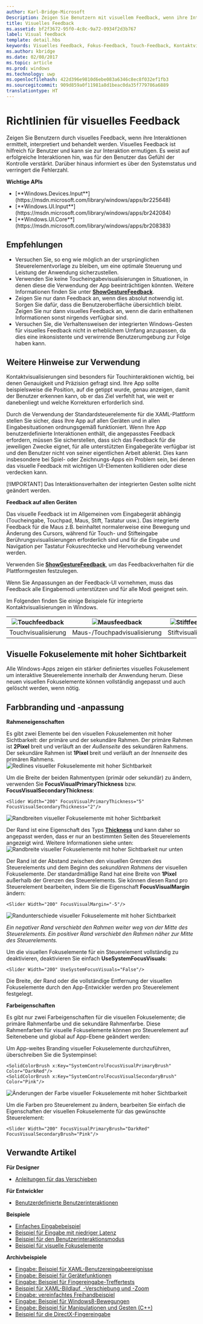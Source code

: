 ```yaml
---
author: Karl-Bridge-Microsoft
Description: Zeigen Sie Benutzern mit visuellem Feedback, wenn ihre Interaktionen mit einer WindowsStore-App ermittelt, interpretiert und behandelt werden.
title: Visuelles Feedback
ms.assetid: bf2f3672-95f0-4c8c-9a72-0934f2d3b767
label: Visual feedback
template: detail.hbs
keywords: Visuelles Feedback, Fokus-Feedback, Touch-Feedback, Kontaktvisualisierung, Eingabe, Interaktion
ms.author: kbridge
ms.date: 02/08/2017
ms.topic: article
ms.prod: windows
ms.technology: uwp
ms.openlocfilehash: 422d396e9810d6ebe083a6346c8ec8f032ef1fb3
ms.sourcegitcommit: 909d859a0f11981a8d1beac0da35f779786a6889
translationtype: HT
---
```

# <a name="guidelines-for-visual-feedback"></a>Richtlinien für visuelles Feedback
<link rel="stylesheet" href="https://az835927.vo.msecnd.net/sites/uwp/Resources/css/custom.css">

Zeigen Sie Benutzern durch visuelles Feedback, wenn ihre Interaktionen ermittelt, interpretiert und behandelt werden. Visuelles Feedback ist hilfreich für Benutzer und kann sie zur Interaktion ermutigen. Es weist auf erfolgreiche Interaktionen hin, was für den Benutzer das Gefühl der Kontrolle verstärkt. Darüber hinaus informiert es über den Systemstatus und verringert die Fehlerzahl.

<div class="important-apis" >
<b>Wichtige APIs</b><br/>
<ul>
<li>[**Windows.Devices.Input**](https://msdn.microsoft.com/library/windows/apps/br225648)</li>
<li>[**Windows.UI.Input**](https://msdn.microsoft.com/library/windows/apps/br242084)</li>
<li>[**Windows.UI.Core**](https://msdn.microsoft.com/library/windows/apps/br208383)</li>
</ul>
</div>

## <a name="recommendations"></a>Empfehlungen

-   Versuchen Sie, so eng wie möglich an der ursprünglichen Steuerelementvorlage zu bleiben, um eine optimale Steuerung und Leistung der Anwendung sicherzustellen.
-   Verwenden Sie keine Toucheingabevisualisierungen in Situationen, in denen diese die Verwendung der App beeinträchtigen könnten. Weitere Informationen finden Sie unter [**ShowGestureFeedback**](https://msdn.microsoft.com/library/windows/apps/br241969).
-   Zeigen Sie nur dann Feedback an, wenn dies absolut notwendig ist. Sorgen Sie dafür, dass die Benutzeroberfläche übersichtlich bleibt. Zeigen Sie nur dann visuelles Feedback an, wenn die darin enthaltenen Informationen sonst nirgends verfügbar sind.
-   Versuchen Sie, die Verhaltensweisen der integrierten Windows-Gesten für visuelles Feedback nicht in erheblichem Umfang anzupassen, da dies eine inkonsistente und verwirrende Benutzerumgebung zur Folge haben kann.

## <a name="additional-usage-guidance"></a>Weitere Hinweise zur Verwendung

Kontaktvisualisierungen sind besonders für Touchinteraktionen wichtig, bei denen Genauigkeit und Präzision gefragt sind. Ihre App sollte beispielsweise die Position, auf die getippt wurde, genau anzeigen, damit der Benutzer erkennen kann, ob er das Ziel verfehlt hat, wie weit er danebenliegt und welche Korrekturen erforderlich sind.

Durch die Verwendung der Standardsteuerelemente für die XAML-Plattform stellen Sie sicher, dass Ihre App auf allen Geräten und in allen Eingabesituationen ordnungsgemäß funktioniert. Wenn Ihre App benutzerdefinierte Interaktionen enthält, die angepasstes Feedback erfordern, müssen Sie sicherstellen, dass sich das Feedback für die jeweiligen Zwecke eignet, für alle unterstützten Eingabegeräte verfügbar ist und den Benutzer nicht von seiner eigentlichen Arbeit ablenkt. Dies kann insbesondere bei Spiel- oder Zeichnungs-Apps ein Problem sein, bei denen das visuelle Feedback mit wichtigen UI-Elementen kollidieren oder diese verdecken kann.

[!IMPORTANT] Das Interaktionsverhalten der integrierten Gesten sollte nicht geändert werden. 

**Feedback auf allen Geräten**

Das visuelle Feedback ist im Allgemeinen vom Eingabegerät abhängig (Toucheingabe, Touchpad, Maus, Stift, Tastatur usw.). Das integrierte Feedback für die Maus z.B. beinhaltet normalerweise eine Bewegung und Änderung des Cursors, während für Touch- und Stifteingabe Berührungsvisualisierungen erforderlich sind und für die Eingabe und Navigation per Tastatur Fokusrechtecke und Hervorhebung verwendet werden.

Verwenden Sie [**ShowGestureFeedback**](https://msdn.microsoft.com/library/windows/apps/br241969), um das Feedbackverhalten für die Plattformgesten festzulegen.

Wenn Sie Anpassungen an der Feedback-UI vornehmen, muss das Feedback alle Eingabemodi unterstützen und für alle Modi geeignet sein.

Im Folgenden finden Sie einige Beispiele für integrierte Kontaktvisualisierungen in Windows.

| ![Touchfeedback](images/TouchFeedback.png) | ![Mausfeedback](images/MouseFeedback.png) | ![Stiftfeedback](images/PenFeedback.png) | ![Tastaturfeedback](images/KeyboardFeedback.png) |
| --- | --- | --- | --- |
| Touchvisualisierung | Maus-/Touchpadvisualisierung | Stiftvisualisierung | Tastaturvisualisierung |

## <a name="high-visibility-focus-visuals"></a>Visuelle Fokuselemente mit hoher Sichtbarkeit

Alle Windows-Apps zeigen ein stärker definiertes visuelles Fokuselement um interaktive Steuerelemente innerhalb der Anwendung herum. Diese neuen visuellen Fokuselemente können vollständig angepasst und auch gelöscht werden, wenn nötig.

## <a name="color-branding--customizing"></a>Farbbranding und -anpassung

**Rahmeneigenschaften**

Es gibt zwei Elemente bei den visuellen Fokuselementen mit hoher Sichtbarkeit: der primäre und der sekundäre Rahmen. Der primäre Rahmen ist **2Pixel** breit und verläuft an der *Außenseite* des sekundären Rahmens. Der sekundäre Rahmen ist **1Pixel** breit und verläuft an der *Innenseite* des primären Rahmens.
![Redlines visueller Fokuselemente mit hoher Sichtbarkeit](images/FocusRectRedlines.png)

Um die Breite der beiden Rahmentypen (primär oder sekundär) zu ändern, verwenden Sie **FocusVisualPrimaryThickness** bzw. **FocusVisualSecondaryThickness**:
```XAML
<Slider Width="200" FocusVisualPrimaryThickness="5" FocusVisualSecondaryThickness="2"/>
```
![Randbreiten visueller Fokuselemente mit hoher Sichtbarkeit](images/FocusMargin.png)

Der Rand ist eine Eigenschaft des Typs [**Thickness**](https://msdn.microsoft.com/library/system.windows.thickness) und kann daher so angepasst werden, dass er nur an bestimmten Seiten des Steuerelements angezeigt wird. Weitere Informationen siehe unten: ![Randbreite visueller Fokuselemente mit hoher Sichtbarkeit nur unten](images/FocusThicknessSide.png)

Der Rand ist der Abstand zwischen den visuellen Grenzen des Steuerelements und dem Beginn des *sekundären Rahmens* der visuellen Fokuselemente. Der standardmäßige Rand hat eine Breite von **1Pixel** außerhalb der Grenzen des Steuerelements. Sie können diesen Rand pro Steuerelement bearbeiten, indem Sie die Eigenschaft **FocusVisualMargin** ändern:
```XAML
<Slider Width="200" FocusVisualMargin="-5"/>
```
![Randunterschiede visueller Fokuselemente mit hoher Sichtbarkeit](images/FocusPlusMinusMargin.png)

*Ein negativer Rand verschiebt den Rahmen weiter weg von der Mitte des Steuerelements. Ein positiver Rand verschiebt den Rahmen näher zur Mitte des Steuerelements.*

Um die visuellen Fokuselemente für ein Steuerelement vollständig zu deaktivieren, deaktivieren Sie einfach **UseSystemFocusVisuals**:
```XAML
<Slider Width="200" UseSystemFocusVisuals="False"/>
```

Die Breite, der Rand oder die vollständige Entfernung der visuellen Fokuselemente durch den App-Entwickler werden pro Steuerelement festgelegt.

**Farbeigenschaften**

Es gibt nur zwei Farbeigenschaften für die visuellen Fokuselemente; die primäre Rahmenfarbe und die sekundäre Rahmenfarbe. Diese Rahmenfarben für visuelle Fokuselemente können pro Steuerelement auf Seitenebene und global auf App-Ebene geändert werden:

Um App-weites Branding visueller Fokuselemente durchzuführen, überschreiben Sie die Systempinsel:
```XAML
<SolidColorBrush x:Key="SystemControlFocusVisualPrimaryBrush" Color="DarkRed"/>
<SolidColorBrush x:Key="SystemControlFocusVisualSecondaryBrush" Color="Pink"/>
```
![Änderungen der Farbe visueller Fokuselemente mit hoher Sichtbarkeit](images/FocusRectColorChanges.png)

Um die Farben pro Steuerelement zu ändern, bearbeiten Sie einfach die Eigenschaften der visuellen Fokuselemente für das gewünschte Steuerelement:
```XAML
<Slider Width="200" FocusVisualPrimaryBrush="DarkRed" FocusVisualSecondaryBrush="Pink"/>
```

## <a name="related-articles"></a>Verwandte Artikel

**Für Designer**
* [Anleitungen für das Verschieben](guidelines-for-panning.md)

**Für Entwickler**
* [Benutzerdefinierte Benutzerinteraktionen](https://msdn.microsoft.com/library/windows/apps/mt185599)

**Beispiele**
* [Einfaches Eingabebeispiel](http://go.microsoft.com/fwlink/p/?LinkID=620302)
* [Beispiel für Eingabe mit niedriger Latenz](http://go.microsoft.com/fwlink/p/?LinkID=620304)
* [Beispiel für den Benutzerinteraktionsmodus](http://go.microsoft.com/fwlink/p/?LinkID=619894)
* [Beispiel für visuelle Fokuselemente](http://go.microsoft.com/fwlink/p/?LinkID=619895)

**Archivbeispiele**
* [Eingabe: Beispiel für XAML-Benutzereingabeereignisse](http://go.microsoft.com/fwlink/p/?linkid=226855)
* [Eingabe: Beispiel für Gerätefunktionen](http://go.microsoft.com/fwlink/p/?linkid=231530)
* [Eingabe: Beispiel für Fingereingabe-Treffertests](http://go.microsoft.com/fwlink/p/?linkid=231590)
* [Beispiel für XAML-Bildlauf, -Verschiebung und -Zoom](http://go.microsoft.com/fwlink/p/?linkid=251717)
* [Eingabe: vereinfachtes Freihandbeispiel](http://go.microsoft.com/fwlink/p/?linkid=246570)
* [Eingabe: Beispiel für Windows8-Bewegungen](http://go.microsoft.com/fwlink/p/?LinkId=264995)
* [Eingabe: Beispiel für Manipulationen und Gesten (C++)](http://go.microsoft.com/fwlink/p/?linkid=231605)
* [Beispiel für die DirectX-Fingereingabe](http://go.microsoft.com/fwlink/p/?LinkID=231627)
 

 
